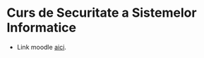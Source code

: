 # Curs de Securitate a Sistemelor Informatice

 * Link moodle [aici](https://moodle.unibuc.ro/course/view.php?id=6759).

